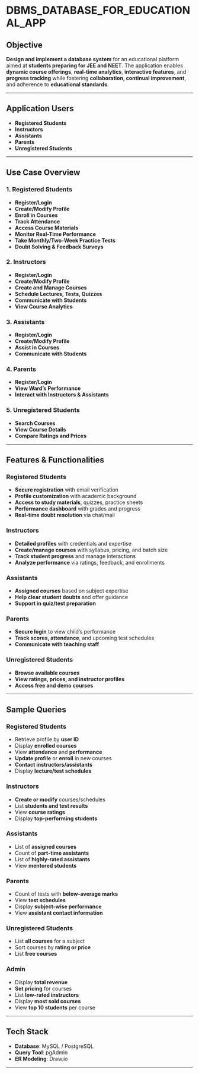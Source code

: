 # DBMS_DATABASE_FOR_EDUCATIONAL_APP

## Objective

**Design and implement a database system** for an educational platform aimed at **students preparing for JEE and NEET**. The application enables **dynamic course offerings**, **real-time analytics**, **interactive features**, and **progress tracking** while fostering **collaboration, continual improvement**, and adherence to **educational standards**.

---

## Application Users

- **Registered Students**
- **Instructors**
- **Assistants**
- **Parents**
- **Unregistered Students**

---

##  Use Case Overview

### 1. Registered Students
- **Register/Login**
- **Create/Modify Profile**
- **Enroll in Courses**
- **Track Attendance**
- **Access Course Materials**
- **Monitor Real-Time Performance**
- **Take Monthly/Two-Week Practice Tests**
- **Doubt Solving & Feedback Surveys**

### 2. Instructors
- **Register/Login**
- **Create/Modify Profile**
- **Create and Manage Courses**
- **Schedule Lectures, Tests, Quizzes**
- **Communicate with Students**
- **View Course Analytics**

### 3. Assistants
- **Register/Login**
- **Create/Modify Profile**
- **Assist in Courses**
- **Communicate with Students**

### 4. Parents
- **Register/Login**
- **View Ward’s Performance**
- **Interact with Instructors & Assistants**

### 5. Unregistered Students
- **Search Courses**
- **View Course Details**
- **Compare Ratings and Prices**

---

##  Features & Functionalities

###  Registered Students
- **Secure registration** with email verification
- **Profile customization** with academic background
- **Access to study materials**, quizzes, practice sheets
- **Performance dashboard** with grades and progress
- **Real-time doubt resolution** via chat/mail

### Instructors
- **Detailed profiles** with credentials and expertise
- **Create/manage courses** with syllabus, pricing, and batch size
- **Track student progress** and manage interactions
- **Analyze performance** via ratings, feedback, and enrollments

###  Assistants
- **Assigned courses** based on subject expertise
- **Help clear student doubts** and offer guidance
- **Support in quiz/test preparation**

###  Parents
- **Secure login** to view child’s performance
- **Track scores, attendance**, and upcoming test schedules
- **Communicate with teaching staff**

###  Unregistered Students
- **Browse available courses**
- **View ratings, prices, and instructor profiles**
- **Access free and demo courses**

---

##  Sample Queries

###  Registered Students
- Retrieve profile by **user ID**
- Display **enrolled courses**
- View **attendance** and **performance**
- **Update profile** or **enroll** in new courses
- **Contact instructors/assistants**
- Display **lecture/test schedules**

###  Instructors
- **Create or modify** courses/schedules
- List **students and test results**
- View **course ratings**
- Display **top-performing students**

###  Assistants
- List of **assigned courses**
- Count of **part-time assistants**
- List of **highly-rated assistants**
- View **mentored students**

###  Parents
- Count of tests with **below-average marks**
- View **test schedules**
- Display **subject-wise performance**
- View **assistant contact information**

###  Unregistered Students
- List **all courses** for a subject
- Sort courses by **rating or price**
- List **free courses**

###  Admin
- Display **total revenue**
- **Set pricing** for courses
- List **low-rated instructors**
- Display **most sold courses**
- View **top 10 students** per course

---

##  Tech Stack

- **Database**: MySQL / PostgreSQL
- **Query Tool**: pgAdmin
- **ER Modeling**: Draw.io

---



